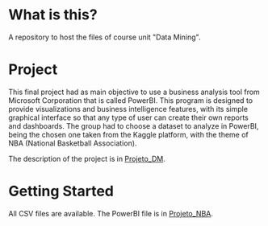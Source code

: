 # What is this?
A repository to host the files of course unit "Data Mining".

# Project 
This final project had as main objective to use a business analysis tool from Microsoft Corporation that is called PowerBI. This program is designed to provide visualizations and business intelligence features, with its simple graphical interface so that any type of user can create their own reports and dashboards. The group had to choose a dataset to analyze in PowerBI, being the chosen one taken from the Kaggle platform, with the theme of NBA (National Basketball Association).

The description of the project is in [Projeto_DM](https://github.com/Nunomcmm/data_mining/blob/master/Projeto_DM.pdf).

# Getting Started
 All CSV files are available.
 The PowerBI file is in [Projeto_NBA](https://github.com/Nunomcmm/data_mining/blob/master/Projeto_NBA.pbix).